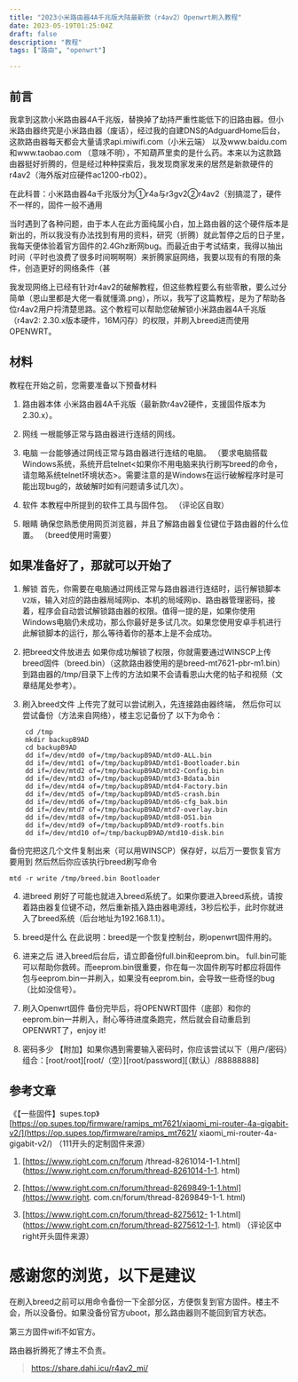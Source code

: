 ```yaml
---
title: "2023小米路由器4A千兆版大陆最新款（r4av2）Openwrt刷入教程"
date: 2023-05-19T01:25:04Z
draft: false
description: "教程"
tags: ["路由", "openwrt"]

---
```

## 前言

我拿到这款小米路由器4A千兆版，替换掉了劫持严重性能低下的旧路由器。但小米路由器终究是小米路由器（废话），经过我的自建DNS的AdguardHome后台，这款路由器每天都会大量请求api.miwifi.com（小米云端） 以及www.baidu.com 和www.taobao.com （意味不明），不知葫芦里卖的是什么药。本来以为这款路由器挺好折腾的，但是经过种种探索后，我发现商家发来的居然是新款硬件的r4av2（海外版对应硬件ac1200-rb02）。

在此科普：小米路由器4a千兆版分为①r4a与r3gv2②r4av2（别搞混了，硬件不一样的，固件一般不通用

当时遇到了各种问题，由于本人在此方面纯属小白，加上路由器的这个硬件版本是新出的，所以我没有办法找到有用的资料，研究（折腾）就此暂停之后的日子里，我每天便体验着官方固件的2.4Ghz断网bug。而最近由于考试结束，我得以抽出时间（平时也浪费了很多时间啊啊啊）来折腾家庭网络，我要以现有的有限的条件，创造更好的网络条件（甚

我发现网络上已经有针对r4av2的破解教程，但这些教程要么有些零散，要么过分简单（恩山里都是大佬一看就懂滴.png），所以，我写了这篇教程，是为了帮助各位r4av2用户捋清楚思路。这个教程可以帮助您破解锁小米路由器4A千兆版（r4av2: 2.30.x版本硬件，16M闪存）的权限，并刷入breed进而使用OPENWRT。


## 材料

教程在开始之前，您需要准备以下预备材料

1.  路由器本体
小米路由器4A千兆版（最新款r4av2硬件，支援固件版本为2.30.x）。

2.  网线
一根能够正常与路由器进行连结的网线。

3.  电脑
一台能够通过网线正常与路由器进行连结的电脑。 （要求电脑搭载Windows系统，系统开启telnet<如果你不用电脑来执行刷写breed的命令，请忽略系统telnet环境状态>。需要注意的是Windows在运行破解程序时是可能出现bug的，故破解时如有问题请多试几次）。

4.  软件
本教程中所提到的软件工具与固件包。 （评论区自取）

5.  眼睛
确保您熟悉使用网页浏览器，并且了解路由器复位键位于路由器的什么位置。 （breed使用时需要）


## 如果准备好了，那就可以开始了

1.  解锁
首先，你需要在电脑通过网线正常与路由器进行连结时，运行解锁脚本`V2版`，输入对应的路由器局域网ip、本机的局域网ip、路由器管理密码，接着，程序会自动尝试解锁路由器的权限。值得一提的是，如果你使用Windows电脑仍未成功，那么你最好是多试几次。如果您使用安卓手机进行此解锁脚本的运行，那么等待着你的基本上是不会成功。

2.  把breed文件放进去
如果你成功解锁了权限，你就需要通过WINSCP上传breed固件（breed.bin）（这款路由器使用的是breed-mt7621-pbr-m1.bin）到路由器的/tmp/目录下上传的方法如果不会请看恩山大佬的帖子和视频（文章结尾处参考）。

3.  刷入breed文件
上传完了就可以尝试刷入，先连接路由器终端，
然后你可以尝试备份（方法来自网络），楼主忘记备份了
以下为命令：

```
    cd /tmp
    mkdir backupB9AD
    cd backupB9AD
    dd if=/dev/mtd0 of=/tmp/backupB9AD/mtd0-ALL.bin
    dd if=/dev/mtd1 of=/tmp/backupB9AD/mtd1-Bootloader.bin
    dd if=/dev/mtd2 of=/tmp/backupB9AD/mtd2-Config.bin
    dd if=/dev/mtd3 of=/tmp/backupB9AD/mtd3-Bdata.bin
    dd if=/dev/mtd4 of=/tmp/backupB9AD/mtd4-Factory.bin
    dd if=/dev/mtd5 of=/tmp/backupB9AD/mtd5-crash.bin
    dd if=/dev/mtd6 of=/tmp/backupB9AD/mtd6-cfg_bak.bin
    dd if=/dev/mtd7 of=/tmp/backupB9AD/mtd7-overlay.bin
    dd if=/dev/mtd8 of=/tmp/backupB9AD/mtd8-OS1.bin
    dd if=/dev/mtd9 of=/tmp/backupB9AD/mtd9-rootfs.bin
    dd if=/dev/mtd10 of=/tmp/backupB9AD/mtd10-disk.bin
```

备份完把这几个文件复制出来（可以用WINSCP）保存好，以后万一要恢复官方要用到
然后然后你应该执行breed刷写命令

```
mtd -r write /tmp/breed.bin Bootloader
```

4.  进breed
刷好了可能也就进入breed系统了。如果你要进入breed系统，请按着路由器复位键不动，然后重新插入路由器电源线，3秒后松手，此时你就进入了breed系统（后台地址为192.168.1.1）。

5.  breed是什么
在此说明：breed是一个恢复控制台，刷openwrt固件用的。

6.  进来之后
进入breed后台后，请立即备份full.bin和eeprom.bin。 full.bin可能可以帮助你救砖。而eeprom.bin很重要，你在每一次固件刷写时都应将固件包与eeprom.bin一并刷入，如果没有eeprom.bin，会导致一些奇怪的bug（比如没信号）。

7.  刷入Openwrt固件
备份完毕后，将OPENWRT固件（底部）和你的eeprom.bin一并刷入，耐心等待进度条跑完，然后就会自动重启到OPENWRT了，enjoy it!

8.  密码多少
【附加】如果你遇到需要输入密码时，你应该尝试以下（用户/密码）组合：[root/root][root/（空）][root/password][（默认）/88888888]


## 参考文章

《【一些固件】supes.top》 [https://op.supes.top/firmware/ramips_mt7621/xiaomi_mi-router-4a-gigabit-v2/](https://op.supes.top/firmware/ramips_mt7621/ xiaomi_mi-router-4a-gigabit-v2/) （111开头的定制固件来源）

1. [https://www.right.com.cn/forum /thread-8261014-1-1.html](https://www.right.com.cn/forum/thread-8261014-1-1. html)

2. [https://www.right.com.cn/forum/thread-8269849-1-1.html](https://www.right. com.cn/forum/thread-8269849-1-1. html)

3. [https://www.right.com.cn/forum/thread-8275612- 1-1.html](https://www.right.com.cn/forum/thread-8275612-1-1. html) （评论区中right开头固件来源）


# 感谢您的浏览，以下是建议

在刷入breed之前可以用命令备份一下全部分区，方便恢复到官方固件。楼主不会，所以没备份。如果没备份官方uboot，那么路由器则不能回到官方状态。

第三方固件wifi不如官方。

路由器折腾死了博主不负责。

> https://share.dahi.icu/r4av2_mi/